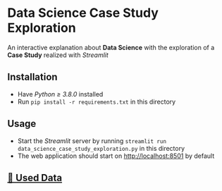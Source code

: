 # Data Science Case Study Exploration

An interactive explanation about **Data Science** with the exploration of a **Case Study** realized with _Streamlit_

## Installation

* Have _Python ≥ 3.8.0_ installed
* Run `pip install -r requirements.txt` in this directory

## Usage

* Start the _Streamlit_ server by running `streamlit run data_science_case_study_exploration.py` in this directory
* The web application should start on <http://localhost:8501> by default

## [💾 Used Data](./data)
